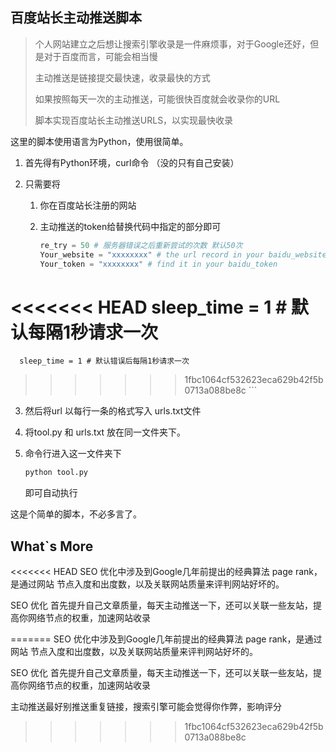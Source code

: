 ## 百度站长主动推送脚本

> 个人网站建立之后想让搜索引擎收录是一件麻烦事，对于Google还好，但是对于百度而言，可能会相当慢
>
> 主动推送是链接提交最快速，收录最快的方式
>
> 如果按照每天一次的主动推送，可能很快百度就会收录你的URL
>
> 脚本实现百度站长主动推送URLS，以实现最快收录

这里的脚本使用语言为Python，使用很简单。

1. 首先得有Python环境，curl命令 （没的只有自己安装）

2. 只需要将 

   1. 你在百度站长注册的网站

   2. 主动推送的token给替换代码中指定的部分即可

      ``` python
      re_try = 50 # 服务器错误之后重新尝试的次数 默认50次
      Your_website = "xxxxxxxx" # the url record in your baidu_website
      Your_token = "xxxxxxxx" # find it in your baidu_token
<<<<<<< HEAD
      sleep_time = 1 # 默认每隔1秒请求一次
=======
      sleep_time = 1 # 默认错误后每隔1秒请求一次
>>>>>>> 1fbc1064cf532623eca629b42f5b0713a088be8c
      ```

      

3. 然后将url 以每行一条的格式写入 urls.txt文件

4. 将tool.py 和  urls.txt 放在同一文件夹下。

5. 命令行进入这一文件夹下

   ``` python
   python tool.py
   ```

   即可自动执行

这是个简单的脚本，不必多言了。

## What`s More

<<<<<<< HEAD
 SEO 优化中涉及到Google几年前提出的经典算法 page rank，是通过网站 节点入度和出度数，以及关联网站质量来评判网站好坏的。

SEO 优化 首先提升自己文章质量，每天主动推送一下，还可以关联一些友站，提高你网络节点的权重，加速网站收录

=======
SEO 优化中涉及到Google几年前提出的经典算法 page rank，是通过网站 节点入度和出度数，以及关联网站质量来评判网站好坏的。

SEO 优化 首先提升自己文章质量，每天主动推送一下，还可以关联一些友站，提高你网络节点的权重，加速网站收录

主动推送最好别推送重复链接，搜索引擎可能会觉得你作弊，影响评分

>>>>>>> 1fbc1064cf532623eca629b42f5b0713a088be8c
